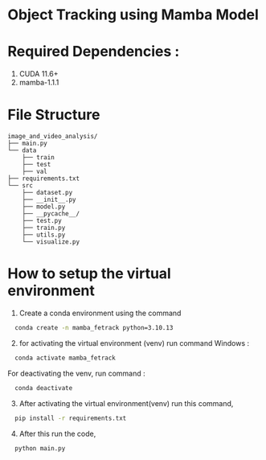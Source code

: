 # Object Tracking using Mamba Model

# Required Dependencies :
1. CUDA 11.6+
2. mamba-1.1.1 

# File Structure
```
image_and_video_analysis/ 
├── main.py
└── data
    ├── train
    ├── test
    ├── val
├── requirements.txt
└── src
    ├── dataset.py
    ├── __init__.py
    ├── model.py
    ├── __pycache__/
    ├── test.py
    ├── train.py
    ├── utils.py
    └── visualize.py
```

# How to setup the virtual environment 
1) Create a conda environment using the command 
 ```sh
   conda create -n mamba_fetrack python=3.10.13
   ```

2) for activating the virtual environment (venv) run command 
Windows : 
 ```sh
   conda activate mamba_fetrack
   ```

For deactivating the venv, run command : 
 ```sh
   conda deactivate
   ```

3) After activating the virtual environment(venv) run this command,
 ```sh
   pip install -r requirements.txt
   ```

4) After this run the code,
 ```sh
   python main.py
   ```

  
